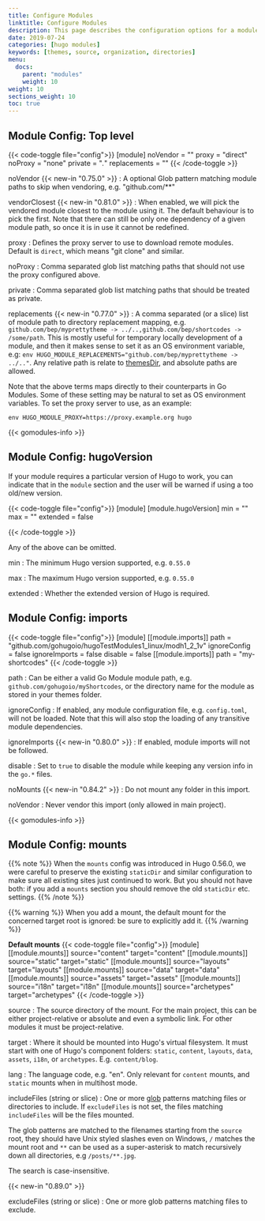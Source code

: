 ```yaml
---
title: Configure Modules
linktitle: Configure Modules
description: This page describes the configuration options for a module.
date: 2019-07-24
categories: [hugo modules]
keywords: [themes, source, organization, directories]
menu:
  docs:
    parent: "modules"
    weight: 10
weight: 10
sections_weight: 10
toc: true
---
```


## Module Config: Top level

{{< code-toggle file="config">}}
[module]
noVendor = ""
proxy = "direct"
noProxy = "none"
private = "*.*"
replacements = ""
{{< /code-toggle >}}


noVendor {{< new-in "0.75.0" >}}
: A optional Glob pattern matching module paths to skip when vendoring, e.g. "github.com/**"

vendorClosest {{< new-in "0.81.0" >}}
: When enabled, we will pick the vendored module closest to the module using it. The default behaviour is to pick the first. Note that there can still be only one dependency of a given module path, so once it is in use it cannot be redefined.

proxy
: Defines the proxy server to use to download remote modules. Default is `direct`, which means "git clone" and similar.

noProxy
: Comma separated glob list matching paths that should not use the proxy configured above.

private
: Comma separated glob list matching paths that should be treated as private.

replacements {{< new-in "0.77.0" >}}
: A comma separated (or a slice) list of module path to directory replacement mapping, e.g. `github.com/bep/myprettytheme -> ../..,github.com/bep/shortcodes -> /some/path`. This is mostly useful for temporary locally development of a module, and then it makes sense to set it as an OS environment variable, e.g: `env HUGO_MODULE_REPLACEMENTS="github.com/bep/myprettytheme -> ../.."`. Any relative path is relate to [themesDir](https://gohugo.io/getting-started/configuration/#all-configuration-settings), and absolute paths are allowed.

Note that the above terms maps directly to their counterparts in Go Modules. Some of these setting may be natural to set as OS environment variables. To set the proxy server to use, as an example:

```
env HUGO_MODULE_PROXY=https://proxy.example.org hugo
```

{{< gomodules-info >}}

## Module Config: hugoVersion

If your module requires a particular version of Hugo to work, you can indicate that in the `module` section and the user will be warned if using a too old/new version.

{{< code-toggle file="config">}}
[module]
[module.hugoVersion]
  min = ""
  max = ""
  extended = false

{{< /code-toggle >}}

Any of the above can be omitted.

min
: The minimum Hugo version supported, e.g. `0.55.0`

max
: The maximum Hugo version supported, e.g. `0.55.0`

extended
: Whether the extended version of Hugo is required.

## Module Config: imports

{{< code-toggle file="config">}}
[module]
[[module.imports]]
  path = "github.com/gohugoio/hugoTestModules1_linux/modh1_2_1v"
  ignoreConfig = false
  ignoreImports = false
  disable = false
[[module.imports]]
  path = "my-shortcodes"
{{< /code-toggle >}}

path
: Can be either a valid Go Module module path, e.g. `github.com/gohugoio/myShortcodes`, or the directory name for the module as stored in your themes folder.

ignoreConfig
: If enabled, any module configuration file, e.g. `config.toml`, will not be loaded. Note that this will also stop the loading of any transitive module dependencies.

ignoreImports {{< new-in "0.80.0" >}}
: If enabled, module imports will not be followed.

disable
: Set to `true` to disable the module while keeping any version info in the `go.*` files.

noMounts {{< new-in "0.84.2" >}}
:  Do not mount any folder in this import.

noVendor
:  Never vendor this import (only allowed in main project).

{{< gomodules-info >}}


## Module Config: mounts

{{% note %}}
When the `mounts` config was introduced in Hugo 0.56.0, we were careful to preserve the existing `staticDir` and similar configuration to make sure all existing sites just continued to work. But you should not have both: if you add a `mounts` section you should remove the old `staticDir` etc. settings.
{{% /note %}}

{{% warning %}}
When you add a mount, the default mount for the concerned target root is ignored: be sure to explicitly add it.
{{% /warning %}}

**Default mounts**
{{< code-toggle file="config">}}
[module]
[[module.mounts]]
    source="content"
    target="content"
[[module.mounts]]
    source="static"
    target="static"
[[module.mounts]]
    source="layouts"
    target="layouts"
[[module.mounts]]
    source="data"
    target="data"
[[module.mounts]]
    source="assets"
    target="assets"
[[module.mounts]]
    source="i18n"
    target="i18n"
[[module.mounts]]
    source="archetypes"
    target="archetypes"
{{< /code-toggle >}}

source
: The source directory of the mount. For the main project, this can be either project-relative or absolute and even a symbolic link. For other modules it must be project-relative.

target
: Where it should be mounted into Hugo's virtual filesystem. It must start with one of Hugo's component folders: `static`, `content`, `layouts`, `data`, `assets`, `i18n`, or `archetypes`. E.g. `content/blog`.

lang
: The language code, e.g. "en". Only relevant for `content` mounts, and `static` mounts when in multihost mode.

includeFiles (string or slice)
: One or more [glob](https://github.com/gobwas/glob) patterns matching files or directories to include. If `excludeFiles` is not set, the files matching `includeFiles` will be the files mounted. 

The glob patterns are matched to the filenames starting from the `source` root, they should have Unix styled slashes even on Windows, `/` matches the mount root and `**` can be used as a  super-asterisk to match recursively down all directories, e.g `/posts/**.jpg`.

The search is case-insensitive.

{{< new-in "0.89.0" >}}

excludeFiles (string or slice)
: One or more glob patterns matching files to exclude.

